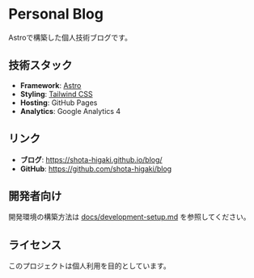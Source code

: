 # Personal Blog

Astroで構築した個人技術ブログです。

## 技術スタック

- **Framework**: [Astro](https://astro.build/)
- **Styling**: [Tailwind CSS](https://tailwindcss.com/)
- **Hosting**: GitHub Pages
- **Analytics**: Google Analytics 4

## リンク

- **ブログ**: https://shota-higaki.github.io/blog/
- **GitHub**: https://github.com/shota-higaki/blog

## 開発者向け

開発環境の構築方法は [docs/development-setup.md](./docs/development-setup.md) を参照してください。

## ライセンス

このプロジェクトは個人利用を目的としています。